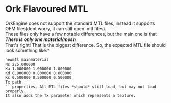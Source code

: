 # Ork Flavoured MTL
OrkEngine does not support the standard MTL files, instead it supports OFM files(dont worry, it can still open .mtl files).  
These files only have a few notable differences, but the main one is that
***There is only one material/mesh***   
That's right! That is the biggest difference. So, the expected MTL file should look something like:^
```mtl
newmtl mainmaterial
Ns 225.000000
Ka 1.000000 1.000000 1.000000
Kd 0.800000 0.800000 0.800000
Ks 0.500000 0.500000 0.500000
Tx path
```properties. All MTL files *should* still load, but may not load properly.
It also adds the Tx parameter which represents a texture.
